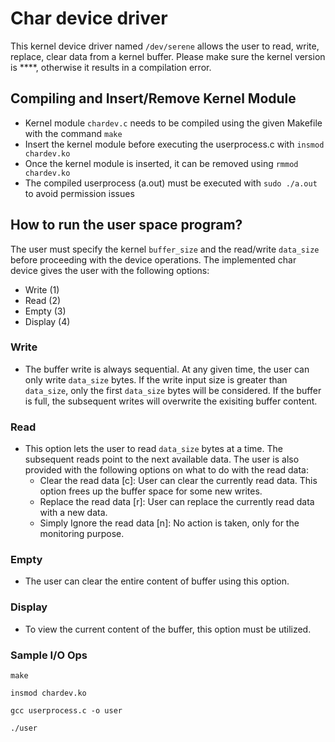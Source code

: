 # Char device driver

This kernel device driver named `/dev/serene` allows the user to read, write, replace, clear data from a kernel buffer. 
Please make sure the kernel version is ****, otherwise it results in a compilation error.

## Compiling and Insert/Remove Kernel Module 
- Kernel module `chardev.c` needs to be compiled using the given Makefile with the command `make`
- Insert the kernel module before executing the userprocess.c with `insmod chardev.ko`
- Once the kernel module is inserted, it can be removed using `rmmod chardev.ko`
- The compiled userprocess (a.out) must be executed with `sudo ./a.out` to avoid permission issues

## How to run the user space program?

The user must specify the kernel `buffer_size` and the read/write `data_size` before proceeding with the device operations. The implemented char device gives the user with the following options:

- Write (1)
- Read (2)
- Empty (3)
- Display (4)

### Write

- The buffer write is always sequential. At any given time, the user can only write `data_size` bytes. If the write input size is greater than `data_size`, only the first `data_size` bytes will be considered. If the buffer is full, the subsequent writes will overwrite the exisiting buffer content.

### Read

- This option lets the user to read `data_size` bytes at a time. The subsequent reads  point to the next available data. The user is also provided with the following options on what to do with the read data:
    - Clear the read data [c]: User can clear the currently read data. This option frees up the buffer space for some new writes. 
    - Replace the read data [r]: User can replace the currently read data with a new data. 
    - Simply Ignore the read data [n]: No action is taken, only for the monitoring purpose.


### Empty

- The user can clear the entire content of buffer using this option. 

### Display

- To view the current content of the buffer, this option must be utilized.

### Sample I/O Ops
`make`

`insmod chardev.ko`

`gcc userprocess.c -o user`

`./user`

        

        

